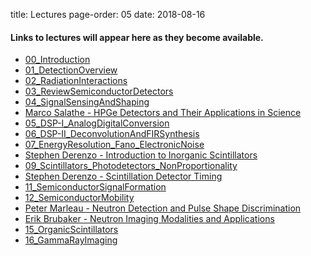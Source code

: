 title: Lectures
page-order: 05
date: 2018-08-16

#### Links to lectures will appear here as they become available.

 - [00_Introduction]({filename}/downloads/00_Introduction.pdf)
 - [01_DetectionOverview]({filename}/downloads/01_DetectionOverview.pdf)
 - [02_RadiationInteractions]({filename}/downloads/02_ReviewRadiationInteractions.pdf)
 - [03_ReviewSemiconductorDetectors]({filename}/downloads/03_ReviewSemiconductorDetectors.pdf)
 - [04_SignalSensingAndShaping]({filename}/downloads/04_SignalSensingAndShaping.pdf)
 - [Marco Salathe - HPGe Detectors and Their Applications in Science]({filename}/downloads/MarcoSalathe_HPGeLecture.pdf)
 - [05_DSP-I_AnalogDigitalConversion](https://bcourses.berkeley.edu/courses/1474357/files)
 - [06_DSP-II_DeconvolutionAndFIRSynthesis](https://bcourses.berkeley.edu/courses/1474357/files)
 - [07_EnergyResolution_Fano_ElectronicNoise]({filename}/downloads/07_ElectronicNoise.pdf)
 - [Stephen Derenzo - Introduction to Inorganic Scintillators](https://bcourses.berkeley.edu/courses/1474357/files?preview=73823609)
 - [09_Scintillators_Photodetectors_NonProportionality]({filename}/downloads/09_Scintillators_Photodetectors_NonProportionality.pdf)
 - [Stephen Derenzo - Scintillation Detector Timing](https://bcourses.berkeley.edu/courses/1474357/files?preview=73880384)
 - [11_SemiconductorSignalFormation]({filename}/downloads/11_SemiconductorSignalFormation.pdf)
 - [12_SemiconductorMobility]({filename}/downloads/12_SemiconductorMobility.pdf)
 - [Peter Marleau - Neutron Detection and Pulse Shape Discrimination](https://bcourses.berkeley.edu/courses/1474357/files?preview=74027784)
 - [Erik Brubaker - Neutron Imaging Modalities and Applications](https://bcourses.berkeley.edu/courses/1474357/files/folder/NeutronImagingLectures)
 - [15_OrganicScintillators]({filename}/downloads/15_OrganicScintillators.pdf)
 - [16_GammaRayImaging]({filename}/downloads/16_GammaRayImaging.pdf)
